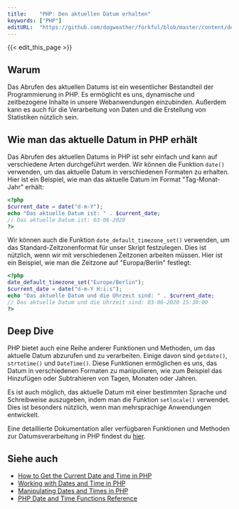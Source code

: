 ```yaml
---
title:    "PHP: Den aktuellen Datum erhalten"
keywords: ["PHP"]
editURL:  "https://github.com/dogweather/forkful/blob/master/content/de/php/getting-the-current-date.md"
---
```


{{< edit_this_page >}}

## Warum

Das Abrufen des aktuellen Datums ist ein wesentlicher Bestandteil der Programmierung in PHP. Es ermöglicht es uns, dynamische und zeitbezogene Inhalte in unsere Webanwendungen einzubinden. Außerdem kann es auch für die Verarbeitung von Daten und die Erstellung von Statistiken nützlich sein.

## Wie man das aktuelle Datum in PHP erhält

Das Abrufen des aktuellen Datums in PHP ist sehr einfach und kann auf verschiedene Arten durchgeführt werden. Wir können die Funktion `date()` verwenden, um das aktuelle Datum in verschiedenen Formaten zu erhalten. Hier ist ein Beispiel, wie man das aktuelle Datum im Format "Tag-Monat-Jahr" erhält:

```PHP
<?php
$current_date = date("d-m-Y");
echo "Das aktuelle Datum ist: " . $current_date;
// Das aktuelle Datum ist: 03-06-2020 
?>
```

Wir können auch die Funktion `date_default_timezone_set()` verwenden, um das Standard-Zeitzonenformat für unser Skript festzulegen. Dies ist nützlich, wenn wir mit verschiedenen Zeitzonen arbeiten müssen. Hier ist ein Beispiel, wie man die Zeitzone auf "Europa/Berlin" festlegt:

```PHP
<?php
date_default_timezone_set("Europe/Berlin");
$current_date = date("d-m-Y H:i:s");
echo "Das aktuelle Datum und die Uhrzeit sind: " . $current_date;
// Das aktuelle Datum und die Uhrzeit sind: 03-06-2020 15:30:00
?>
```

## Deep Dive

PHP bietet auch eine Reihe anderer Funktionen und Methoden, um das aktuelle Datum abzurufen und zu verarbeiten. Einige davon sind `getdate()`, `strtotime()` und `DateTime()`. Diese Funktionen ermöglichen es uns, das Datum in verschiedenen Formaten zu manipulieren, wie zum Beispiel das Hinzufügen oder Subtrahieren von Tagen, Monaten oder Jahren.

Es ist auch möglich, das aktuelle Datum mit einer bestimmten Sprache und Schreibweise auszugeben, indem man die Funktion `setlocale()` verwendet. Dies ist besonders nützlich, wenn man mehrsprachige Anwendungen entwickelt.

Eine detaillierte Dokumentation aller verfügbaren Funktionen und Methoden zur Datumsverarbeitung in PHP findest du [hier](https://www.php.net/manual/en/book.datetime.php).

## Siehe auch

- [How to Get the Current Date and Time in PHP](https://www.w3schools.com/php/php_date.asp)
- [Working with Dates and Time in PHP](https://www.tutorialrepublic.com/php-tutorial/php-date-and-time.php)
- [Manipulating Dates and Times in PHP](https://www.geeksforgeeks.org/manipulating-dates-and-times-in-php/)
- [PHP Date and Time Functions Reference](https://www.php.net/manual/en/ref.datetime.php)
